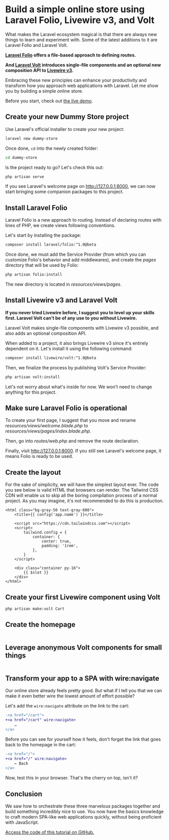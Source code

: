 # Build a simple online store using Laravel Folio, Livewire v3, and Volt

What makes the Laravel ecosystem magical is that there are always new things to learn and experiment with. Some of the latest additions to it are Laravel Folio and Laravel Volt.

**[Laravel Folio](https://github.com/laravel/folio) offers a file-based approach to defining routes.**

**And [Laravel Volt](https://laravel.com/docs/volt) introduces single-file components and an optional new composition API to [Livewire v3](https://livewire.laravel.com).**

Embracing these new principles can enhance your productivity and transform how you approach web applications with Laravel. Let me show you by building a simple online store.

Before you start, check out [the live demo](https://dummy-store.benjamincrozat.com).

## Create your new Dummy Store project

Use Laravel's official installer to create your new project:

```bash
laravel new dummy-store
```

Once done, `cd` into the newly created folder:

```bash
cd dummy-store
```

Is the project ready to go? Let's check this out:

```bash
php artisan serve
```

If you see Laravel's welcome page on http://127.0.0.1:8000, we can now start bringing some companion packages to this project.

## Install Laravel Folio

Laravel Folio is a new approach to routing. Instead of declaring routes with lines of PHP, we create views following conventions.

Let's start by installing the package:

```bash
composer install laravel/folio:^1.0@beta
```

Once done, we must add the Service Provider (from which you can customize Folio's behavior and add middlewares), and create the *pages* directory that will be used by Folio:

```bash
php artisan folio:install
```

The new directory is located in *resources/views/pages*.

## Install Livewire v3 and Laravel Volt

**If you never tried Livewire before, I suggest you to level up your skills first. Laravel Volt can't be of any use to you without Livewire.**

Laravel Volt makes single-file components with Livewire v3 possible, and also adds an optional composition API.

When added to a project, it also brings Livewire v3 since it's entirely dependent on it. Let's install it using the following command:

```bash
composer install livewire/volt:^1.0@beta
```

Then, we finalize the process by publishing Volt's Service Provider:

```bash
php artisan volt:install
```

Let's not worry about what's inside for now. We won't need to change anything for this project.

## Make sure Laravel Folio is operational

To create your first page, I suggest that you move and rename *resources/views/welcome.blade.php* to *resources/views/pages/index.blade.php*.

Then, go into *routes/web.php* and remove the route declaration.

Finally, visit http://127.0.0.1:8000. If you still see Laravel's welcome page, it means Folio is ready to be used.

## Create the layout

For the sake of simplicity, we will have the simplest layout ever. The code you see below is valid HTML that browsers can render. The Tailwind CSS CDN will enable us to skip all the boring compilation process of a normal project. As you may imagine, it's not recommended to do this is production.

```blade
<html class="bg-gray-50 text-gray-600">
    <title>{{ config('app.name') }}</title>

    <script src="https://cdn.tailwindcss.com"></script>
    <script>
        tailwind.config = {
            container: {
                center: true,
                padding: '1rem',
            },
        }
    </script>

    <div class="container py-16">
        {{ $slot }}
    </div>
</html>
```

## Create your first Livewire component using Volt

```bash
php artisan make:volt Cart
```

## Create the homepage

```blade
```

## Leverage anonymous Volt components for small things

```blade
```

## Transform your app to a SPA with wire:navigate

Our online store already feels pretty good. But what if I tell you that we can make it even better wire the lowest amount of effort possible?

Let's add the `wire:navigate` attribute on the link to the cart:

```diff
-<a href="/cart">
+<a href="/cart" wire:navigate>
    …
</a>
```

Before you can see for yourself how it feels, don't forget the link that goes back to the homepage in the cart:

```diff
-<a href="/">
+<a href="/" wire:navigate>
    ← Back
</a>
```

Now, test this in your browser. That's the cherry on top, isn't it?

## Conclusion

We saw how to orchestrate these three marvelous packages together and build something incredibly nice to use. You now have the basics knowledge to craft modern SPA-like web applications quickly, without being proficient with JavaScript.

[Access the code of this tutorial on GitHub.](https://github.com/benjamincrozat/dummy-store)

